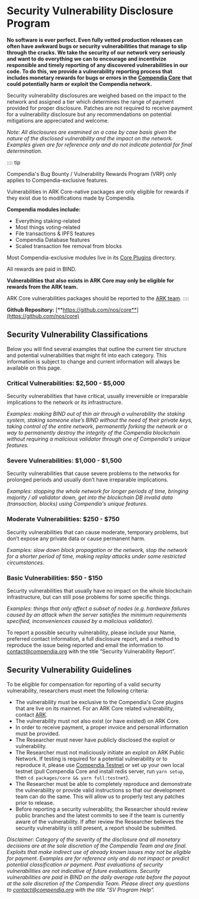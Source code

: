# Security Vulnerability Disclosure Program

**No software is ever perfect. Even fully vetted production releases can often have awkward bugs or security vulnerabilities that manage to slip through the cracks. We take the security of our network very seriously and want to do everything we can to encourage and incentivize responsible and timely reporting of any discovered vulnerabilities in our code. To do this, we provide a vulnerability reporting process that includes monetary rewards for bugs or errors in the** [**Compendia Core**](https://github.com/nos/core) **that could potentially harm or exploit the Compendia network.**

Security vulnerability disclosures are weighed based on the impact to the network and assigned a tier which determines the range of payment provided for proper disclosure. Patches are not required to receive payment for a vulnerability disclosure but any recommendations on potential mitigations are appreciated and welcome.

_Note: All disclosures are examined on a case by case basis given the nature of the disclosed vulnerability and the impact on the network. Examples given are for reference only and do not indicate potential for final determination._ 

:::: tip

Compendia's Bug Bounty / Vulnerability Rewards Program (VRP) only applies to Compendia-exclusive features.

Vulnerabilities in ARK Core-native packages are only eligible for rewards if they exist due to modifications made by Compendia.

**Compendia modules include:**

* Everything staking-related
* Most things voting-related
* File transactions & IPFS features
* Compendia Database features
* Scaled transaction fee removal from blocks

Most Compendia-exclusive modules live in its [Core Plugins](https://github.com/nos/core/tree/develop/plugins) directory.

All rewards are paid in BIND.

**Vulnerabilities that also exists in ARK Core may only be eligible for rewards from the ARK team.**

ARK Core vulnerabilities packages should be reported to the [ARK team](https://ark.io/sv).
::::

**Github Repository:** [**https://github.com/nos/core**](https://github.com/nos/core)

## **Security Vulnerability Classifications**

Below you will find several examples that outline the current tier structure and potential vulnerabilities that might fit into each category. This information is subject to change and current information will always be available on this page.

### **Critical Vulnerabilities: $2,500 - $5,000**

Security vulnerabilities that have critical, usually irreversible or irreparable implications to the network or its infrastructure.

_Examples: making BIND out of thin air through a vulnerability the staking system, staking someone else’s BIND without the need of their private keys, taking control of the entire network, permanently forking the network or a way to permanently destroy the integrity of the Compendia blockchain without requiring a malicious validator through one of Compendia's unique features._

### **Severe Vulnerabilities: $1,000 - $1,500**

Security vulnerabilities that cause severe problems to the networks for prolonged periods and usually don’t have irreparable implications.

_Examples: stopping the whole network for longer periods of time, bringing majority / all validator down, get into the blockchain DB invalid data \(transaction, blocks\) using Compendia's unique features._

### **Moderate Vulnerabilities: $250 - $750**

Security vulnerabilities that can cause moderate, temporary problems, but don’t expose any private data or cause permanent harm.

_Examples: slow down block propagation or the network, stop the network for a shorter period of time, making replay attacks under some restricted circumstances._

### **Basic Vulnerabilities: $50 - $150**

Security vulnerabilities that usually have no impact on the whole blockchain infrastructure, but can still pose problems for some specific things.

_Examples: things that only affect a subset of nodes \(e.g. hardware failures caused by an attack when the server satisfies the minimum requirements specified, inconveniences caused by a malicious validator\)._

To report a possible security vulnerability, please include your Name, preferred contact information, a full disclosure report, and a method to reproduce the issue being reported and email the information to [contact@compendia.org](mailto:contact@compendia.org) with the title “Security Vulnerability Report”. 

## **Security Vulnerability Guidelines**

To be eligible for compensation for reporting of a valid security vulnerability, researchers must meet the following criteria:

* The vulnerability must be exclusive to the Compendia's Core plugins that are live on its mainnet. For an ARK Core related vulnerability, contact [ARK](https://ark.io/sv).
* The vulnerability must not also exist (or have existed) on ARK Core.
* In order to receive payment, a proper invoice and personal information must be provided.
* The Researcher must never have publicly disclosed the exploit or vulnerability.
* The Researcher must not maliciously initiate an exploit on ARK Public Network. If testing is required for a potential vulnerability or to reproduce it, please use [Compendia Testnet](https://explorer.nos.dev) or set up your own local testnet (pull Compendia Core and install redis server, run `yarn setup`, then `cd packages/core && yarn full:testnet`).
* The Researcher must be able to completely reproduce and demonstrate the vulnerability or provide valid instructions so that our development team can do the same. This will allow us to properly test any patches prior to release.
* Before reporting a security vulnerability, the Researcher should review public branches and the latest commits to see if the team is currently aware of the vulnerability. If after review the Researcher believes the security vulnerability is still present, a report should be submitted.

_Disclaimer: Category of the severity of the disclosure and all monetary decisions are at the sole discretion of the Compendia Team and are final. Exploits that make indirect use of already known issues may not be eligible for payment. Examples are for reference only and do not impact or predict potential classification or payment. Past evaluations of security vulnerabilities are not indicative of future evaluations. Security vulnerabilities are paid in BIND on the daily average rate before the payout at the sole discretion of the Compendia Team. Please direct any questions to_ [_contact@compendia.org_](mailto:contact@compendia.org) _with the title “SV Program Help”._
